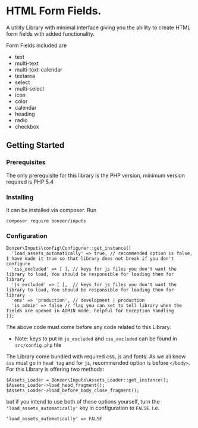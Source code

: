 # HTML Form Fields.
A utility Library with minimal interface giving you the ability to create HTML form fields with added functionality.<br>

Form Fields included are
* text
* multi-text
* multi-text-calendar
* textarea
* select
* multi-select
* icon
* color
* calendar
* heading 
* radio
* checkbox

## Getting Started

### Prerequisites
The only prerequisite for this library is the PHP version,
minimum version required is PHP 5.4

### Installing 
It can be installed via composer. Run
```
composer require bonzer/inputs
```

### Configuration
```
Bonzer\Inputs\config\Configurer::get_instance([
  'load_assets_automatically' => true, // recommended option is false, I have made it true so that library does not break if you don't configure
  'css_excluded' => [ ], // keys for js files you don't want the library to load, You should be responsible for loading them for library
  'js_excluded' => [ ],  // keys for js files you don't want the library to load, You should be responsible for loading them for library
  'env' => 'production', // development | production
  'is_admin' => false // flag you can set to tell library when the fields are opened in ADMIN mode, helpful for Exception handling
]);
```
The above code must come before any code related to this Library.<br>
* Note: keys to put in <code>js_excluded</code> and <code>css_excluded</code> can be found in <code>src/config.php</code> file

The Library come bundled with required css, js and fonts. As we all know <code>css</code> must go in <code>head tag</code> and for <code>js</code>, 
recommended option is before <code>&lt;/body&gt;</code>. For this Library is offering two methods:

```
$Assets_Loader = Bonzer\Inputs\Assets_Loader::get_instance();
$Assets_Loader->load_head_fragment();
$Assets_Loader->load_before_body_close_fragment();
```
but if you intend to use both of these options yourself, turn the <code>'load_assets_automatically'</code> key in configuration to <code>FALSE</code>. i.e.
```
'load_assets_automatically' => FALSE
```

